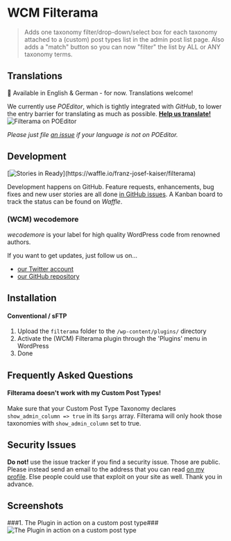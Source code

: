 # WCM Filterama

> Adds one taxonomy filter/drop-down/select box for each taxonomy attached to a
(custom) post types list in the admin post list page. Also adds a "match" button
so you can now "filter" the list by ALL or ANY taxonomy terms.

## Translations

:speech_balloon: Available in English & German - for now. Translations welcome! 

We currently use _POEditor_, which is tightly integrated with _GitHub_, to lower 
the entry barrier for translating as much as possible.
[**Help us translate!**](https://poeditor.com/join/project/fwdDFCwQpn)
![Filterama on POEditor](http://i.imgur.com/JEr2hgo.png?1)

_Please just file [an issue](issues) if your language is not on POEditor._

## Development

[![Stories in Ready](https://badge.waffle.io/franz-josef-kaiser/filterama.png?label=ready&title=Ready!)](https://waffle.io/franz-josef-kaiser/filterama)

Development happens on GitHub. Feature requests, enhancements, bug fixes and 
new user stories are all done [in GitHub issues](issues). A Kanban board to 
track the status can be found on _Waffle_. 

### (WCM) wecodemore

_wecodemore_ is your label for high quality WordPress code from renowned authors.

If you want to get updates, just follow us on…

 * [our Twitter account](https://twitter.com/wecodemore)
 * [our GitHub repository](https://github.com/wecodemore)

## Installation

#### Conventional / sFTP

1. Upload the `filterama` folder to the `/wp-content/plugins/` directory
1. Activate the (WCM) Filterama plugin through the 'Plugins' menu in WordPress
1. Done

## Frequently Asked Questions

#### Filterama doesn't work with my Custom Post Types!

Make sure that your Custom Post Type Taxonomy declares 
`show_admin_column => true` in its `$args` array. 
Filterama will only hook those taxonomies with `show_admin_column` set to true. 

## Security Issues

**Do not!** use the issue tracker if you find a security issue. Those are public. 
Please instead send an email to the address that you can read 
[on my profile](https://github.com/franz-josef-kaiser). Else people could use 
that exploit on your site as well. Thank you in advance.

## Screenshots

###1. The Plugin in action on a custom post type###
![The Plugin in action on a custom post type](https://raw.github.com/franz-josef-kaiser/filterama/master/screenshot-1.png)
